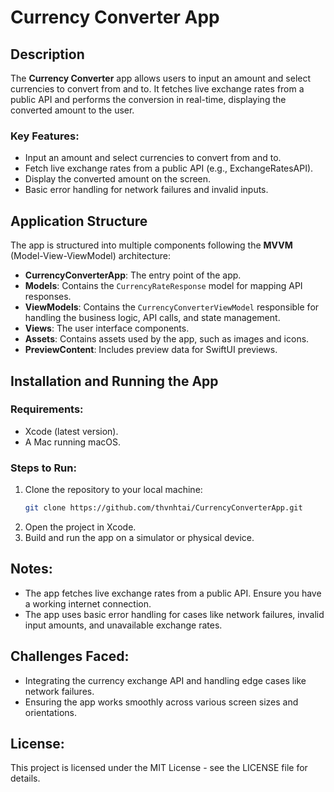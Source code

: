 # Currency Converter App

## Description
The **Currency Converter** app allows users to input an amount and select currencies to convert from and to. It fetches live exchange rates from a public API and performs the conversion in real-time, displaying the converted amount to the user.

### Key Features:
- Input an amount and select currencies to convert from and to.
- Fetch live exchange rates from a public API (e.g., ExchangeRatesAPI).
- Display the converted amount on the screen.
- Basic error handling for network failures and invalid inputs.

## Application Structure
The app is structured into multiple components following the **MVVM** (Model-View-ViewModel) architecture:

- **CurrencyConverterApp**: The entry point of the app.
- **Models**: Contains the `CurrencyRateResponse` model for mapping API responses.
- **ViewModels**: Contains the `CurrencyConverterViewModel` responsible for handling the business logic, API calls, and state management.
- **Views**: The user interface components.
- **Assets**: Contains assets used by the app, such as images and icons.
- **PreviewContent**: Includes preview data for SwiftUI previews.

## Installation and Running the App
### Requirements:
- Xcode (latest version).
- A Mac running macOS.

### Steps to Run:
1. Clone the repository to your local machine:
   ```bash
   git clone https://github.com/thvnhtai/CurrencyConverterApp.git
2. Open the project in Xcode.
3. Build and run the app on a simulator or physical device.

## Notes:
- The app fetches live exchange rates from a public API. Ensure you have a working internet connection.
- The app uses basic error handling for cases like network failures, invalid input amounts, and unavailable exchange rates.

## Challenges Faced:
- Integrating the currency exchange API and handling edge cases like network failures.
- Ensuring the app works smoothly across various screen sizes and orientations.

## License:
This project is licensed under the MIT License - see the LICENSE file for details.
